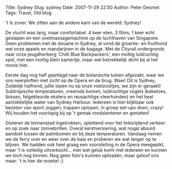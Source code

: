 Title: Sydney
Slug: sydney
Date: 2007-11-29 22:50
Author: Peter Desmet
Tags: Travel, Old blog

't Is zover. We zitten aan de andere kant van de wereld: Sydney!

De vlucht was lang, maar comfortabel. 4 keer eten, 3 films, 1 keer echt geslapen en een voetmassagemachine op de luchthaven van Singapore. Geen problemen met de douane in Sydney, al vond de groente- en fruithond wel onze appels en mandarijnen in de bagage. Met de Cityrail ondergronds naar onze jeugdherberg 'Chilli Blue Backpackers', een mottig luidruchtig spel, met een mottig klein kamertje, maar wel betrekkelijk dicht bij al het moois hier.

Eerste dag nog half gejetlagd naar de botanische tuinen afgezakt, waar we ons neerploften met zicht op de Opera en de brug. Waw! Dit is Sydney, Zuidelijk halfrond, jullie lopen nu op onze voetzooltjes, we zijn er geraakt! Subtropische temperaturen, vreemde bomen, luidruchtige vogels (kaketoes, ibissen, felgekleurde eksters en reusachtige vleerhonden) en het heel aanlokkelijke water van Sydney Harbour. Iedereen is hier blijkbaar ook bezeten van sport: joggen, trappen oplopen, in groep set-ups doen, crazy! Wij houden het voorlopig bij op 't gemak rondslenteren en genieten!

Gisteren de binnenstad ingetrokken, oplettend voor het linksrijdend verkeer en op zoek naar zonnebrillen. Overal kerstversiering, wat nogal absurd aandoet tussen de palmbomen en bij deze temperaturen. Vandaag nemen we de ferry over en weer over de baai en proberen we wat langer op te blijven. We hadden ook heel graag een voorstelling in de Opera meegepikt, maar 't is volledig uitverkocht... met wat geluk komt niet iedereen en kunnen we toch nog binnen. Nog geen foto's kunnen uploaden, maar geloof ons maar: 't is hier de moeite! ;)